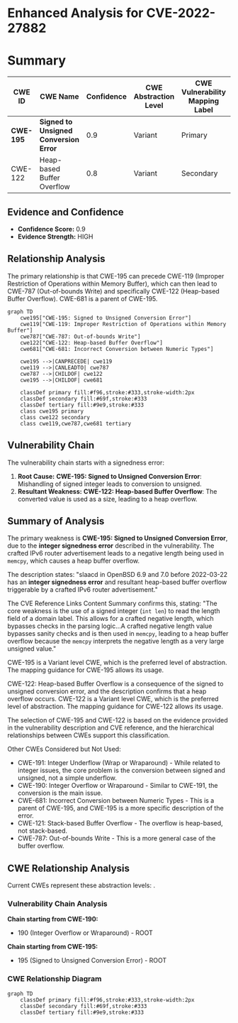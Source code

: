 # Enhanced Analysis for CVE-2022-27882

# Summary
| CWE ID | CWE Name | Confidence | CWE Abstraction Level | CWE Vulnerability Mapping Label | CWE-Vulnerability Mapping Notes |
|---|---|---|---|---|---|
| **CWE-195** | **Signed to Unsigned Conversion Error** | 0.9 | Variant | Primary | Allowed |
| CWE-122 | Heap-based Buffer Overflow | 0.8 | Variant | Secondary | Allowed |

## Evidence and Confidence

*   **Confidence Score:** 0.9
*   **Evidence Strength:** HIGH

## Relationship Analysis
The primary relationship is that CWE-195 can precede CWE-119 (Improper Restriction of Operations within Memory Buffer), which can then lead to CWE-787 (Out-of-bounds Write) and specifically CWE-122 (Heap-based Buffer Overflow). CWE-681 is a parent of CWE-195.

```mermaid
graph TD
    cwe195["CWE-195: Signed to Unsigned Conversion Error"]
    cwe119["CWE-119: Improper Restriction of Operations within Memory Buffer"]
    cwe787["CWE-787: Out-of-bounds Write"]
    cwe122["CWE-122: Heap-based Buffer Overflow"]
    cwe681["CWE-681: Incorrect Conversion between Numeric Types"]

    cwe195 -->|CANPRECEDE| cwe119
    cwe119 -->|CANLEADTO| cwe787
    cwe787 -->|CHILDOF| cwe122
    cwe195 -->|CHILDOF| cwe681
    
    classDef primary fill:#f96,stroke:#333,stroke-width:2px
    classDef secondary fill:#69f,stroke:#333
    classDef tertiary fill:#9e9,stroke:#333
    class cwe195 primary
    class cwe122 secondary
    class cwe119,cwe787,cwe681 tertiary
```

## Vulnerability Chain
The vulnerability chain starts with a signedness error:
1.  **Root Cause:** **CWE-195: Signed to Unsigned Conversion Error**: Mishandling of signed integer leads to conversion to unsigned.
2.  **Resultant Weakness:** **CWE-122: Heap-based Buffer Overflow**: The converted value is used as a size, leading to a heap overflow.

## Summary of Analysis
The primary weakness is **CWE-195: Signed to Unsigned Conversion Error**, due to the **integer signedness error** described in the vulnerability. The crafted IPv6 router advertisement leads to a negative length being used in `memcpy`, which causes a heap buffer overflow.

The description states: "slaacd in OpenBSD 6.9 and 7.0 before 2022-03-22 has an **integer signedness error** and resultant heap-based buffer overflow triggerable by a crafted IPv6 router advertisement."

The CVE Reference Links Content Summary confirms this, stating: "The core weakness is the use of a signed integer (`int len`) to read the length field of a domain label. This allows for a crafted negative length, which bypasses checks in the parsing logic...A crafted negative length value bypasses sanity checks and is then used in `memcpy`, leading to a heap buffer overflow because the `memcpy` interprets the negative length as a very large unsigned value."

CWE-195 is a Variant level CWE, which is the preferred level of abstraction. The mapping guidance for CWE-195 allows its usage.

CWE-122: Heap-based Buffer Overflow is a consequence of the signed to unsigned conversion error, and the description confirms that a heap overflow occurs. CWE-122 is a Variant level CWE, which is the preferred level of abstraction. The mapping guidance for CWE-122 allows its usage.

The selection of CWE-195 and CWE-122 is based on the evidence provided in the vulnerability description and CVE reference, and the hierarchical relationships between CWEs support this classification.

Other CWEs Considered but Not Used:
*   CWE-191: Integer Underflow (Wrap or Wraparound) - While related to integer issues, the core problem is the conversion between signed and unsigned, not a simple underflow.
*   CWE-190: Integer Overflow or Wraparound - Similar to CWE-191, the conversion is the main issue.
*   CWE-681: Incorrect Conversion between Numeric Types - This is a parent of CWE-195, and CWE-195 is a more specific description of the error.
*   CWE-121: Stack-based Buffer Overflow - The overflow is heap-based, not stack-based.
*   CWE-787: Out-of-bounds Write - This is a more general case of the buffer overflow.


## CWE Relationship Analysis

Current CWEs represent these abstraction levels: .


### Vulnerability Chain Analysis

**Chain starting from CWE-190:**
- 190 (Integer Overflow or Wraparound) - ROOT


**Chain starting from CWE-195:**
- 195 (Signed to Unsigned Conversion Error) - ROOT



### CWE Relationship Diagram

```mermaid
graph TD
    classDef primary fill:#f96,stroke:#333,stroke-width:2px
    classDef secondary fill:#69f,stroke:#333
    classDef tertiary fill:#9e9,stroke:#333
```